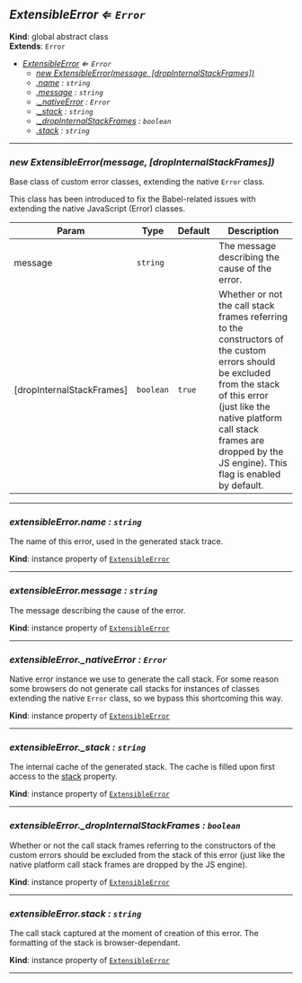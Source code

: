 <a name="ExtensibleError"></a>

## *ExtensibleError ⇐ <code>Error</code>*
**Kind**: global abstract class  
**Extends**: <code>Error</code>  

* *[ExtensibleError](#ExtensibleError) ⇐ <code>Error</code>*
    * *[new ExtensibleError(message, [dropInternalStackFrames])](#new_ExtensibleError_new)*
    * *[.name](#ExtensibleError+name) : <code>string</code>*
    * *[.message](#ExtensibleError+message) : <code>string</code>*
    * *[._nativeError](#ExtensibleError+_nativeError) : <code>Error</code>*
    * *[._stack](#ExtensibleError+_stack) : <code>string</code>*
    * *[._dropInternalStackFrames](#ExtensibleError+_dropInternalStackFrames) : <code>boolean</code>*
    * *[.stack](#ExtensibleError+stack) : <code>string</code>*


* * *

<a name="new_ExtensibleError_new"></a>

### *new ExtensibleError(message, [dropInternalStackFrames])*
Base class of custom error classes, extending the native `Error` class.

This class has been introduced to fix the Babel-related issues with
extending the native JavaScript (Error) classes.


| Param | Type | Default | Description |
| --- | --- | --- | --- |
| message | <code>string</code> |  | The message describing the cause of the error. |
| [dropInternalStackFrames] | <code>boolean</code> | <code>true</code> | Whether or not the call stack        frames referring to the constructors of the custom errors should be        excluded from the stack of this error (just like the native platform        call stack frames are dropped by the JS engine).        This flag is enabled by default. |


* * *

<a name="ExtensibleError+name"></a>

### *extensibleError.name : <code>string</code>*
The name of this error, used in the generated stack trace.

**Kind**: instance property of [<code>ExtensibleError</code>](#ExtensibleError)  

* * *

<a name="ExtensibleError+message"></a>

### *extensibleError.message : <code>string</code>*
The message describing the cause of the error.

**Kind**: instance property of [<code>ExtensibleError</code>](#ExtensibleError)  

* * *

<a name="ExtensibleError+_nativeError"></a>

### *extensibleError._nativeError : <code>Error</code>*
Native error instance we use to generate the call stack. For some reason
some browsers do not generate call stacks for instances of classes
extending the native `Error` class, so we bypass this shortcoming this way.

**Kind**: instance property of [<code>ExtensibleError</code>](#ExtensibleError)  

* * *

<a name="ExtensibleError+_stack"></a>

### *extensibleError._stack : <code>string</code>*
The internal cache of the generated stack. The cache is filled upon first
access to the [stack](#ExtensibleError+stack) property.

**Kind**: instance property of [<code>ExtensibleError</code>](#ExtensibleError)  

* * *

<a name="ExtensibleError+_dropInternalStackFrames"></a>

### *extensibleError._dropInternalStackFrames : <code>boolean</code>*
Whether or not the call stack frames referring to the constructors of
the custom errors should be excluded from the stack of this error (just
like the native platform call stack frames are dropped by the JS
engine).

**Kind**: instance property of [<code>ExtensibleError</code>](#ExtensibleError)  

* * *

<a name="ExtensibleError+stack"></a>

### *extensibleError.stack : <code>string</code>*
The call stack captured at the moment of creation of this error. The
formatting of the stack is browser-dependant.

**Kind**: instance property of [<code>ExtensibleError</code>](#ExtensibleError)  

* * *

